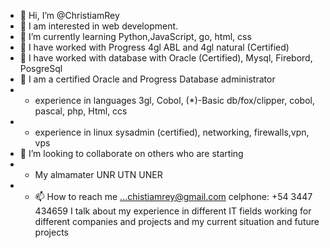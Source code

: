 - 👋 Hi, I’m @ChristiamRey
- 👀 I am interested in web development.
- 🌱 I’m currently learning Python,JavaScript, go, html, css
- 👀 I have worked with Progress 4gl ABL and 4gl natural  (Certified)
- 👀 I have worked with database with Oracle (Certified), Mysql, Firebord, PosgreSql 
- 👀 I am a certified Oracle and Progress Database administrator
- -  experience in languages 3gl, Cobol, (*)-Basic db/fox/clipper, cobol, pascal, php, Html, ccs
- -  experience in linux sysadmin (certified), networking, firewalls,vpn, vps
- 💞️ I’m looking to collaborate on others who are starting
- - My almamater UNR UTN UNER
- - 📫 How to reach me ...chistiamrey@gmail.com celphone: +54 3447 434659
     I talk about my experience in different IT fields working for different companies 
     and projects and my current situation and future projects
<!---
cereyco is a ✨ special ✨ repository because its `README.md` (this file) appears on your GitHub profile.
You can click the Preview link to take a look at your changes.
--->
